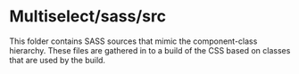 # Multiselect/sass/src

This folder contains SASS sources that mimic the component-class hierarchy. These files
are gathered in to a build of the CSS based on classes that are used by the build.
